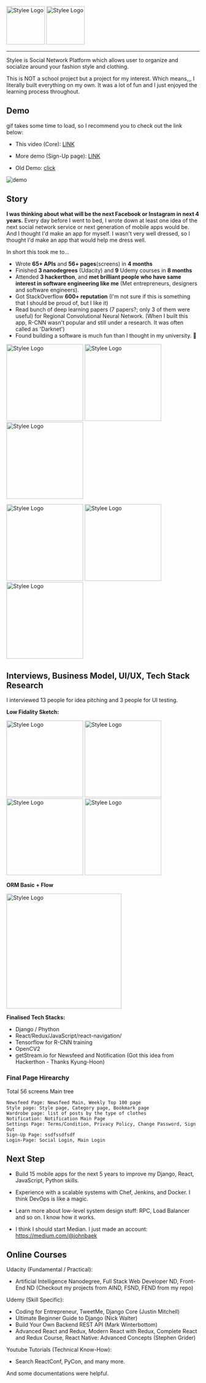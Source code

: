 <img src="src/logo.png" width="100" height="100" title="Stylee Logo"> <img src="src/name2.png" height="100" title="Stylee Logo"> 

---
Stylee is Social Network Platform which allows user to organize and socialize around your fashion style and clothing. 

This is NOT a school project but a project for my interest. Which means,,, I literally built everything on my own. It was a lot of fun and I just enjoyed the learning process throughout. 
&nbsp;

## Demo

gif takes some time to load, so I recommend you to check out the link below:

- This video (Core): [LINK](https://youtu.be/Y_94Z3VHYHo)

+ More demo (Sign-Up page): [LINK](https://youtu.be/Leog1Ldyycg)

+ Old Demo: [click](https://youtu.be/5ytDSnle2zQ)

![demo](src/demo1.gif)

<!--![demo](src/demo2.gif)-->



## Story
**I was thinking about what will be the next Facebook or Instagram in next 4 years.** Every day before I went to bed, I wrote down at least one idea of the next social network service or next generation of mobile apps would be. And I thought I'd make an app for myself. I wasn't very well dressed, so I thought I'd make an app that would help me dress well. 

In short this took me to...

- Wrote **65+ APIs** and **56+ pages**(screens) in **4 months**
- Finished **3 nanodegrees** (Udacity) and **9** Udemy courses in **8 months**
- Attended **3 hackerthon**, and **met brilliant people who have same interest in software engineering like me** (Met entrepreneurs, designers and software engineers).
- Got StackOverflow **600+ reputation** (I'm not sure if this is something that I should be proud of, but I like it)
- Read bunch of deep learning papers (7 papers?; only 3 of them were useful) for Regional Convolutional Neural Network. (When I built this app, R-CNN wasn't popular and still under a research. It was often called as 'Darknet')
- Found building a software is much fun than I thought in my university. 🙂

<img src="src/aind.png" height="200" title="Stylee Logo"> <img src="src/fsnd.png" height="200" title="Stylee Logo"> <img src="src/fend.png" height="200" title="Stylee Logo"> 

<img src="src/fe.png" height="200" title="Stylee Logo"> <img src="src/api.png" height="200" title="Stylee Logo"> <img src="src/stackoverflow.png" height="200" title="Stylee Logo"> 
&nbsp;

## Interviews, Business Model, UI/UX, Tech Stack Research

I interviewed 13 people for idea pitching and 3 people for UI testing. 

**Low Fidality Sketch:**

<img src="src/1.jpg" height="200" title="Stylee Logo"> <img src="src/4.jpg" height="200" title="Stylee Logo"> <img src="src/2.jpg" height="200" title="Stylee Logo"> <img src="src/3.jpg" height="200" title="Stylee Logo"> 

**ORM Basic + Flow**

<img src="src/5.jpg" height="300" title="Stylee Logo"> 

**Finalised Tech Stacks:**
 
- Django / Phython
- React/Redux/JavaScript/react-navigation/ 
- Tensorflow for R-CNN training
- OpenCV2
- getStream.io for Newsfeed and Notification (Got this idea from Hackerthon - Thanks Kyung-Hoon)

### Final Page Hirearchy
Total 56 screens Main tree

```
Newsfeed Page: Newsfeed Main, Weekly Top 100 page
Style page: Style page, Category page, Bookmark page
Wardrobe page: list of posts by the type of clothes
Notification: Notification Main Page
Settings Page: Terms/Condition, Privacy Policy, Change Password, Sign Out
Sign-Up Page: ssdfssdfsdf
Login-Page: Social Login, Main Login
```

## Next Step

- Build 15 mobile apps for the next 5 years to improve my Django, React, JavaScript, Python skills.

- Experience with a scalable systems with Chef, Jenkins, and Docker. I think DevOps is like a magic.

- Learn more about low-level system design stuff: RPC, Load Balancer and so on. I know how it works.

- I think I should start Median. I just made an account: https://medium.com/@johnbaek 

## Online Courses

Udacity (Fundamental / Practical): 

- Artificial Intelligence Nanodegree, Full Stack Web Developer ND, Front-End ND (Checkout my projects from AIND, FSND, FEND from my repo)

Udemy (Skill Specific): 

- Coding for Entrepreneur, TweetMe, Django Core (Justin Mitchell) 
- Ultimate Beginner Guide to Django (Nick Walter)
- Build Your Own Backend REST API (Mark Winterbottom)
- Advanced React and Redux, Modern React with Redux, Complete React and Redux Course, React Native: Advanced Concepts (Stephen Grider)

Youtube Tutorials (Technical Know-How): 

- Search ReactConf, PyCon, and many more.

And some documentations were helpful.

